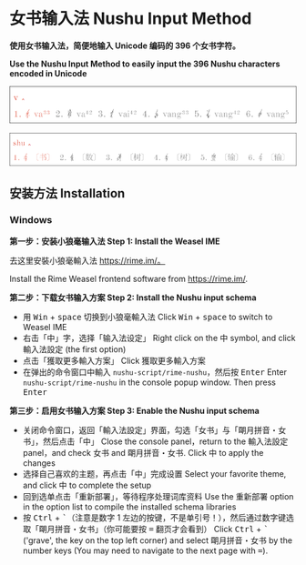 # 女书输入法 Nushu Input Method

**使用女书输入法，简便地输入 Unicode 编码的 396 个女书字符。**

**Use the Nushu Input Method to easily input the 396 Nushu characters encoded in Unicode**

![使用江永方言拼音输入女书<br/>Demo of inputting Nushu by romanization of Jiangyong dialect](demo/weasel_nushu0.png)

![使用普通话拼音输入汉字对应的女书<br/>Demo of inputting Nushu by romanization of Putonghua (pinyin)](demo/weasel_nushu1.png)

## 安装方法 Installation

### Windows

**第一步：安装小狼毫输入法 Step 1: Install the Weasel IME**

去这里安裝小狼毫輸入法 https://rime.im/。

Install the Rime Weasel frontend software from https://rime.im/.

**第二步：下载女书输入方案 Step 2: Install the Nushu input schema**

- 用 <kbd>Win</kbd> + <kbd>space</kbd> 切换到小狼毫輸入法 Click <kbd>Win</kbd> + <kbd>space</kbd> to switch to Weasel IME
- 右击「中」字，选择「输入法设定」 Right click on the 中 symbol, and click 輸入法設定 (the first option)
- 点击「獲取更多輸入方案」 Click 獲取更多輸入方案
- 在弹出的命令窗口中輸入 `nushu-script/rime-nushu`，然后按 <kbd>Enter</kbd> Enter `nushu-script/rime-nushu` in the console popup window. Then press <kbd>Enter</kbd>

**第三步：启用女书输入方案 Step 3: Enable the Nushu input schema**

- 关闭命令窗口，返回「輸入法設定」界面，勾选「女书」与「朙月拼音・女书」，然后点击「中」 Close the console panel，return to the 輸入法設定 panel，and check 女书 and 朙月拼音・女书. Click 中 to apply the changes
- 选择自己喜欢的主题，再点击「中」完成设置 Select your favorite theme, and click 中 to complete the setup
- 回到选单点击「重新部署」，等待程序处理词库资料 Use the 重新部署 option in the option list to compile the installed schema libraries
- 按 <kbd>Ctrl</kbd> + <kbd>&#x60;</kbd>（注意是数字 1 左边的按键，不是单引号！），然后通过数字键选取「朙月拼音・女书」（你可能要按 <kbd>=</kbd> 翻页才会看到） Click <kbd>Ctrl</kbd> + <kbd>&#x60;</kbd> ('grave', the key on the top left corner) and select 朙月拼音・女书 by the number keys (You may need to navigate to the next page with <kbd>=</kbd>).
